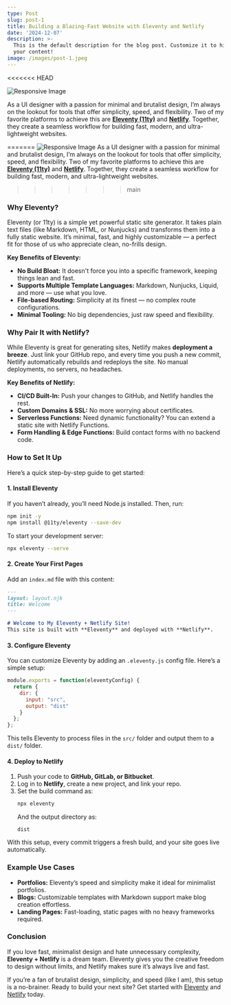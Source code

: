 ```yaml
---
type: Post
slug: post-1
title: Building a Blazing-Fast Website with Eleventy and Netlify
date: '2024-12-07'
description: >-
  This is the default description for the blog post. Customize it to highlight
  your content!
image: /images/post-1.jpeg
---
```

<<<<<<< HEAD
    <script src="https://unpkg.com/cloudinary-core@latest/cloudinary-core-shrinkwrap.js" type="text/javascript">
    </script>
<img data-src="https://res.cloudinary.com/paulapplegate-com/image/upload/c_limit,w_auto/dpr_auto/f_jxl,q_auto/v1746629777/rjru7vldm8lcxffuoewq.jxl" class="cld-responsive">

<img data-src="https://res.cloudinary.com/paulapplegate-com/image/upload/c_limit,w_auto/dpr_auto/f_jxl,q_auto/v1748866397/qslpl4y1mozikszg33w7.jxl" alt="Responsive Image" class="cld-responsive">

<img data-src="https://res.cloudinary.com/paulapplegate-com/image/upload/c_limit,w_auto/dpr_auto/f_jxl,q_auto/v1748896609/mu616hhxe0q3pimcbftd.jxl" class="cld-responsive">

<script type="text/javascript">
    var cl = cloudinary.Cloudinary.new({
      cloud_name: "paulapplegate-com"
    });
    cl.responsive();
  </script>
  

  
As a UI designer with a passion for minimal and brutalist design, I’m always on the lookout for tools that offer simplicity, speed, and flexibility. Two of my favorite platforms to achieve this are **[Eleventy (11ty)](https://www.11ty.dev/)** and **[Netlify](https://www.netlify.com/)**. Together, they create a seamless workflow for building fast, modern, and ultra-lightweight websites. 
 
=======
<picture class="responsive-picture">
  <source media="(min-width: 1200px)" type="image/avif" srcset="
    https://res.cloudinary.com/paulapplegate-com/image/upload/c_scale,w_400/dpr_1.0/v1748896683/ubgwquceq9jttutu5u6f.avif 400w,
    https://res.cloudinary.com/paulapplegate-com/image/upload/c_scale,w_600/dpr_1.0/v1748896683/ubgwquceq9jttutu5u6f.avif 600w,
    https://res.cloudinary.com/paulapplegate-com/image/upload/c_scale,w_600/dpr_2.0/v1748896683/ubgwquceq9jttutu5u6f.avif 1200w,
    https://res.cloudinary.com/paulapplegate-com/image/upload/c_scale,w_800/dpr_1.0/v1748896683/ubgwquceq9jttutu5u6f.avif 800w,
    https://res.cloudinary.com/paulapplegate-com/image/upload/c_scale,w_800/dpr_2.0/v1748896683/ubgwquceq9jttutu5u6f.avif 1600w,
    https://res.cloudinary.com/paulapplegate-com/image/upload/c_scale,w_1200/dpr_1.0/v1748896683/ubgwquceq9jttutu5u6f.avif 1200w,
    https://res.cloudinary.com/paulapplegate-com/image/upload/c_scale,w_1200/dpr_2.0/v1748896683/ubgwquceq9jttutu5u6f.avif 2400w
  " sizes="40vw"/>
  <source media="(min-width: 1200px)" type="image/webp" srcset="
    https://res.cloudinary.com/paulapplegate-com/image/upload/c_scale,w_400/dpr_1.0/v1748896683/ubgwquceq9jttutu5u6f.webp 400w,
    https://res.cloudinary.com/paulapplegate-com/image/upload/c_scale,w_600/dpr_1.0/v1748896683/ubgwquceq9jttutu5u6f.webp 600w,
    https://res.cloudinary.com/paulapplegate-com/image/upload/c_scale,w_600/dpr_2.0/v1748896683/ubgwquceq9jttutu5u6f.webp 1200w,
    https://res.cloudinary.com/paulapplegate-com/image/upload/c_scale,w_800/dpr_1.0/v1748896683/ubgwquceq9jttutu5u6f.webp 800w,
    https://res.cloudinary.com/paulapplegate-com/image/upload/c_scale,w_800/dpr_2.0/v1748896683/ubgwquceq9jttutu5u6f.webp 1600w,
    https://res.cloudinary.com/paulapplegate-com/image/upload/c_scale,w_1200/dpr_1.0/v1748896683/ubgwquceq9jttutu5u6f.webp 1200w,
    https://res.cloudinary.com/paulapplegate-com/image/upload/c_scale,w_1200/dpr_2.0/v1748896683/ubgwquceq9jttutu5u6f.webp 2400w
  " sizes="40vw"/>
  <source media="(min-width: 768px)" type="image/avif" srcset="
    https://res.cloudinary.com/paulapplegate-com/image/upload/c_fill,ar_4:3/c_scale,w_400/dpr_1.0/v1748896683/ubgwquceq9jttutu5u6f.avif 400w,
    https://res.cloudinary.com/paulapplegate-com/image/upload/c_fill,ar_4:3/c_scale,w_600/dpr_1.0/v1748896683/ubgwquceq9jttutu5u6f.avif 600w,
    https://res.cloudinary.com/paulapplegate-com/image/upload/c_fill,ar_4:3/c_scale,w_600/dpr_2.0/v1748896683/ubgwquceq9jttutu5u6f.avif 1200w,
    https://res.cloudinary.com/paulapplegate-com/image/upload/c_fill,ar_4:3/c_scale,w_800/dpr_1.0/v1748896683/ubgwquceq9jttutu5u6f.avif 800w,
    https://res.cloudinary.com/paulapplegate-com/image/upload/c_fill,ar_4:3/c_scale,w_800/dpr_2.0/v1748896683/ubgwquceq9jttutu5u6f.avif 1600w,
    https://res.cloudinary.com/paulapplegate-com/image/upload/c_fill,ar_4:3/c_scale,w_1200/dpr_1.0/v1748896683/ubgwquceq9jttutu5u6f.avif 1200w,
    https://res.cloudinary.com/paulapplegate-com/image/upload/c_fill,ar_4:3/c_scale,w_1200/dpr_2.0/v1748896683/ubgwquceq9jttutu5u6f.avif 2400w
  " sizes="70vw"/>
  <source media="(min-width: 768px)" type="image/webp" srcset="
    https://res.cloudinary.com/paulapplegate-com/image/upload/c_fill,ar_4:3/c_scale,w_400/dpr_1.0/v1748896683/ubgwquceq9jttutu5u6f.webp 400w,
    https://res.cloudinary.com/paulapplegate-com/image/upload/c_fill,ar_4:3/c_scale,w_600/dpr_1.0/v1748896683/ubgwquceq9jttutu5u6f.webp 600w,
    https://res.cloudinary.com/paulapplegate-com/image/upload/c_fill,ar_4:3/c_scale,w_600/dpr_2.0/v1748896683/ubgwquceq9jttutu5u6f.webp 1200w,
    https://res.cloudinary.com/paulapplegate-com/image/upload/c_fill,ar_4:3/c_scale,w_800/dpr_1.0/v1748896683/ubgwquceq9jttutu5u6f.webp 800w,
    https://res.cloudinary.com/paulapplegate-com/image/upload/c_fill,ar_4:3/c_scale,w_800/dpr_2.0/v1748896683/ubgwquceq9jttutu5u6f.webp 1600w,
    https://res.cloudinary.com/paulapplegate-com/image/upload/c_fill,ar_4:3/c_scale,w_1200/dpr_1.0/v1748896683/ubgwquceq9jttutu5u6f.webp 1200w,
    https://res.cloudinary.com/paulapplegate-com/image/upload/c_fill,ar_4:3/c_scale,w_1200/dpr_2.0/v1748896683/ubgwquceq9jttutu5u6f.webp 2400w
  " sizes="70vw"/>
  <source media="(max-width: 767px)" type="image/avif" srcset="
    https://res.cloudinary.com/paulapplegate-com/image/upload/c_fill,ar_1:1/c_scale,w_400/dpr_1.0/v1748896683/ubgwquceq9jttutu5u6f.avif 400w,
    https://res.cloudinary.com/paulapplegate-com/image/upload/c_fill,ar_1:1/c_scale,w_600/dpr_1.0/v1748896683/ubgwquceq9jttutu5u6f.avif 600w,
    https://res.cloudinary.com/paulapplegate-com/image/upload/c_fill,ar_1:1/c_scale,w_600/dpr_2.0/v1748896683/ubgwquceq9jttutu5u6f.avif 1200w,
    https://res.cloudinary.com/paulapplegate-com/image/upload/c_fill,ar_1:1/c_scale,w_800/dpr_1.0/v1748896683/ubgwquceq9jttutu5u6f.avif 800w,
    https://res.cloudinary.com/paulapplegate-com/image/upload/c_fill,ar_1:1/c_scale,w_800/dpr_2.0/v1748896683/ubgwquceq9jttutu5u6f.avif 1600w,
    https://res.cloudinary.com/paulapplegate-com/image/upload/c_fill,ar_1:1/c_scale,w_1200/dpr_1.0/v1748896683/ubgwquceq9jttutu5u6f.avif 1200w,
    https://res.cloudinary.com/paulapplegate-com/image/upload/c_fill,ar_1:1/c_scale,w_1200/dpr_2.0/v1748896683/ubgwquceq9jttutu5u6f.avif 2400w
  " sizes="100vw"/>
  <source media="(max-width: 767px)" type="image/webp" srcset="
    https://res.cloudinary.com/paulapplegate-com/image/upload/c_fill,ar_1:1/c_scale,w_400/dpr_1.0/v1748896683/ubgwquceq9jttutu5u6f.webp 400w,
    https://res.cloudinary.com/paulapplegate-com/image/upload/c_fill,ar_1:1/c_scale,w_600/dpr_1.0/v1748896683/ubgwquceq9jttutu5u6f.webp 600w,
    https://res.cloudinary.com/paulapplegate-com/image/upload/c_fill,ar_1:1/c_scale,w_600/dpr_2.0/v1748896683/ubgwquceq9jttutu5u6f.webp 1200w,
    https://res.cloudinary.com/paulapplegate-com/image/upload/c_fill,ar_1:1/c_scale,w_800/dpr_1.0/v1748896683/ubgwquceq9jttutu5u6f.webp 800w,
    https://res.cloudinary.com/paulapplegate-com/image/upload/c_fill,ar_1:1/c_scale,w_800/dpr_2.0/v1748896683/ubgwquceq9jttutu5u6f.webp 1600w,
    https://res.cloudinary.com/paulapplegate-com/image/upload/c_fill,ar_1:1/c_scale,w_1200/dpr_1.0/v1748896683/ubgwquceq9jttutu5u6f.webp 1200w,
    https://res.cloudinary.com/paulapplegate-com/image/upload/c_fill,ar_1:1/c_scale,w_1200/dpr_2.0/v1748896683/ubgwquceq9jttutu5u6f.webp 2400w
  " sizes="100vw"/>
  <img src="https://res.cloudinary.com/paulapplegate-com/image/upload/c_scale,w_600/v1748896683/ubgwquceq9jttutu5u6f.jpg" alt="Responsive Image" loading="lazy" />
</picture>
As a UI designer with a passion for minimal and brutalist design, I’m always on the lookout for tools that offer simplicity, speed, and flexibility. Two of my favorite platforms to achieve this are **[Eleventy (11ty)](https://www.11ty.dev/)** and **[Netlify](https://www.netlify.com/)**. Together, they create a seamless workflow for building fast, modern, and ultra-lightweight websites.  
>>>>>>> main

### Why Eleventy?

Eleventy (or 11ty) is a simple yet powerful static site generator. It takes plain text files (like Markdown, HTML, or Nunjucks) and transforms them into a fully static website. It’s minimal, fast, and highly customizable — a perfect fit for those of us who appreciate clean, no-frills design.

<!--more-->

**Key Benefits of Eleventy:**  
- **No Build Bloat:** It doesn't force you into a specific framework, keeping things lean and fast.  
- **Supports Multiple Template Languages:** Markdown, Nunjucks, Liquid, and more — use what you love.  
- **File-based Routing:** Simplicity at its finest — no complex route configurations.  
- **Minimal Tooling:** No big dependencies, just raw speed and flexibility.  

### Why Pair It with Netlify? 
While Eleventy is great for generating sites, Netlify makes **deployment a breeze**. Just link your GitHub repo, and every time you push a new commit, Netlify automatically rebuilds and redeploys the site. No manual deployments, no servers, no headaches.  

**Key Benefits of Netlify:**  
- **CI/CD Built-In:** Push your changes to GitHub, and Netlify handles the rest.  
- **Custom Domains & SSL:** No more worrying about certificates.  
- **Serverless Functions:** Need dynamic functionality? You can extend a static site with Netlify Functions.  
- **Form Handling & Edge Functions:** Build contact forms with no backend code.  

### How to Set It Up  
Here’s a quick step-by-step guide to get started:  

#### 1. Install Eleventy
If you haven’t already, you’ll need Node.js installed. Then, run:  
```bash
npm init -y 
npm install @11ty/eleventy --save-dev
```

To start your development server:  
```bash
npx eleventy --serve
```

#### 2. Create Your First Pages 
Add an `index.md` file with this content:  
```markdown
---
layout: layout.njk
title: Welcome
---

# Welcome to My Eleventy + Netlify Site!  
This site is built with **Eleventy** and deployed with **Netlify**.
```

#### 3. Configure Eleventy
You can customize Eleventy by adding an `.eleventy.js` config file. Here’s a simple setup:  
```js
module.exports = function(eleventyConfig) {
  return {
    dir: {
      input: "src",
      output: "dist"
    }
  };
};
```

This tells Eleventy to process files in the `src/` folder and output them to a `dist/` folder.  

#### 4. Deploy to Netlify 
1. Push your code to **GitHub, GitLab, or Bitbucket**.  
2. Log in to **Netlify**, create a new project, and link your repo.  
3. Set the build command as:  
   ```bash
   npx eleventy
   ```  
   And the output directory as:  
   ```
   dist
   ```

With this setup, every commit triggers a fresh build, and your site goes live automatically.  

### Example Use Cases
- **Portfolios:** Eleventy’s speed and simplicity make it ideal for minimalist portfolios.  
- **Blogs:** Customizable templates with Markdown support make blog creation effortless.  
- **Landing Pages:** Fast-loading, static pages with no heavy frameworks required.  

### Conclusion 
If you love fast, minimalist design and hate unnecessary complexity, **Eleventy + Netlify** is a dream team. Eleventy gives you the creative freedom to design without limits, and Netlify makes sure it’s always live and fast.  

If you’re a fan of brutalist design, simplicity, and speed (like I am), this setup is a no-brainer. Ready to build your next site? Get started with [Eleventy](https://www.11ty.dev/) and [Netlify](https://www.netlify.com/) today.  
